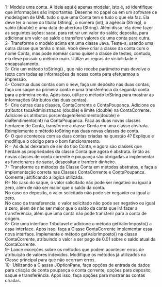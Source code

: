 1- Modele uma conta. A ideia aqui é apenas modelar, isto é, só identifique que
informações são importantes. Desenhe no papel ou em um software de
modelagem de UML tudo o que uma Conta tem e tudo o que ela faz. Ela deve ter
o nome do titular (String), o número (int), a agência (String), o saldo (double) e
uma data de abertura (String). Além disso, ela deve fazer as seguintes ações: saca,
para retirar um valor do saldo; deposita, para adicionar um valor ao saldo e
transfere valores de uma conta para outra. \
2- Transforme o modelo acima em uma classe Java. Teste-a, usando uma outra classe
que tenha o main. Você deve criar a classe da conta com o nome Conta, mas pode
nomear como quiser a classe de testes, contudo, ela deve possuir o método main.
Utilize as regras de visibilidade e encapsulamento.\
3- Crie um método toString() , que não recebe parâmetro mas devolve o texto com
todas as informações da nossa conta para efetuarmos a impressão.\
4- Construa duas contas com o new, faça um depósito nas duas contas, faça um saque
na primeira conta e uma transferência da segunda conta para a primeira conta.
Após isso, utilize o método toString para mostrar as informações (Atributos das
duas contas).\
5- Crie outras duas classes, ContaCorrente e ContaPoupanca. Adicione os atributos
taxaAdministracao (double) e limite (double) na ContaCorrente. Adicione os
atributos porcentagemRendimento(double) e diaRendimento(int) na 
ContaPoupanca. Faça as duas novas classes herdarem de Conta, transforme a
classe Conta em uma classe abstrata. Reimplemente o método toString nas duas
novas classes de conta.\
6- O que aconteceu com as duas contas criadas na questão 4? Explique e modifique
o código para o bom funcionamento.\
R = As duas deixaram de ser do tipo Conta, e agora são classes que herdam as propriedades
da classe Conta que agora é abstrata. Então as novas classes de conta corrente e poupança
são obrigadas a implementar as funcionares de sacar, despositar e tranferir dinheiro.\
7- Transforme os métodos da Classe Conta em métodos abstratos, e faça a
implementação correta nas Classes ContaCorrente e ContaPoupanca. Comente
justificando a lógica utilizada.\
R= No caso do saque, o valor solicitado não pode ser negativo ou igual a zero, 
além de não ser maior que o saldo da conta.\
No caso do deposito, o valor solicitado não pode ser negavito ou igual a zero.\
No caso da transferencia, o valor solicitado não pode ser negativo ou igual a zero,
alem de não ser maior que o saldo da conta que irá fazer a transferência, além que uma conta
não pode transferir para a conta de origem.\
8- Crie uma interface Tributavel e adicione o método getValorImposto() a essa
interface. Após isso, faça a Classe ContaCorrente implementar essa nova
interface. Implemente o método getValorImposto() na classe ContaCorrente,
atribuindo o valor a ser pago de 0.01 sobre o saldo atual da ContaCorrente.\
9- Lance exceções sobre os métodos que podem acontecer erros de atribuição de
valores indevidos. Modifique os métodos já utilizados na Classe principal para
que não ocorram erros.\
10- Utilizando a Classse JOptionPane, faça opções de entrada de dados para criação
de conta poupança e conta corrente, opções para deposito, saque e transferência.
Após isso, faça opções para mostrar as contas criadas.
